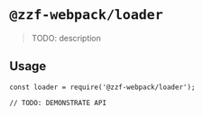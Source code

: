# `@zzf-webpack/loader`

> TODO: description

## Usage

```
const loader = require('@zzf-webpack/loader');

// TODO: DEMONSTRATE API
```

